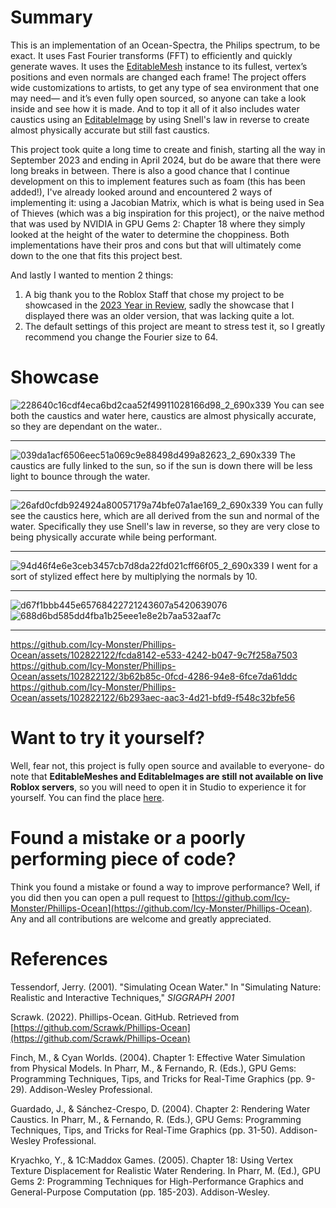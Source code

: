 # Summary
This is an implementation of an Ocean-Spectra, the Philips spectrum, to be exact. It uses Fast Fourier transforms (FFT) to efficiently and quickly generate waves. It uses the [EditableMesh](https://create.roblox.com/docs/reference/engine/classes/EditableMesh) instance to its fullest, vertex’s positions and even normals are changed each frame! The project offers wide customizations to artists, to get any type of sea environment that one may need— and it’s even fully open sourced, so anyone can take a look inside and see how it is made. And to top it all of it also includes water caustics using an [EditableImage](https://create.roblox.com/docs/reference/engine/classes/EditableImage) by using Snell's law in reverse to create almost physically accurate but still fast caustics. 

This project took quite a long time to create and finish, starting all the way in September 2023 and ending in April 2024, but do be aware that there were long breaks in between. There is also a good chance that I continue development on this to implement features such as foam (this has been added!), I've already looked around and encountered 2 ways of implementing it: using a Jacobian Matrix, which is what is being used in Sea of Thieves (which was a big inspiration for this project), or the naive method that was used by NVIDIA in GPU Gems 2: Chapter 18 where they simply looked at the height of the water to determine the choppiness. Both implementations have their pros and cons but that will ultimately come down to the one that fits this project best.

And lastly I wanted to mention 2 things:
1. A big thank you to the Roblox Staff that chose my project to be showcased in the [2023 Year in Review](https://devforum.roblox.com/t/2023-year-in-review-extreme-wall-running-rhythmic-ocean-waves-demonic-heads-and-more/2748060), sadly the showcase that I displayed there was an older version, that was lacking quite a lot.
2. The default settings of this project are meant to stress test it, so I greatly recommend you change the Fourier size to 64.

# Showcase
![228640c16cdf4eca6bd2caa52f49911028166d98_2_690x339](https://github.com/Icy-Monster/Phillips-Ocean/assets/102822122/27199bf5-868a-4d6b-ba04-6c15401b6b5e)
You can see both the caustics and water here, caustics are almost physically accurate, so they are dependant on the water..
****
![039da1acf6506eec51a069c9e88498d499a82623_2_690x339](https://github.com/Icy-Monster/Phillips-Ocean/assets/102822122/8cb595d3-ca32-4511-b47c-1c599e47fab1)
The caustics are fully linked to the sun, so if the sun is down there will be less light to bounce through the water.
****
![26afd0cfdb924924a80057179a74bfe07a1ae169_2_690x339](https://github.com/Icy-Monster/Phillips-Ocean/assets/102822122/edc567a7-8488-4d58-8498-2c5cd3e2ebe0)
You can fully see the caustics here, which are all derived from the sun and normal of the water. Specifically they use Snell's law in reverse, so they are very close to being physically accurate while being performant.
****
![94d46f4e6e3ceb3457cb7d8da22fd021cff66f05_2_690x339](https://github.com/Icy-Monster/Phillips-Ocean/assets/102822122/f1fcc940-be68-4c64-8ee5-adbdc13f0d96)
I went for a sort of stylized effect here by multiplying the normals by 10.
****
![d67f1bbb445e65768422721243607a5420639076](https://github.com/Icy-Monster/Phillips-Ocean/assets/102822122/ceeb1933-6e0d-42a2-8dd6-4a0cb5806c40)
![688d6bd585dd4fba1b25eee1e8e2b7aa532aaf7c](https://github.com/Icy-Monster/Phillips-Ocean/assets/102822122/770526e8-8dfa-4a3a-a78c-d334332a72ae)
****
https://github.com/Icy-Monster/Phillips-Ocean/assets/102822122/fcda8142-e533-4242-b047-9c7f258a7503
https://github.com/Icy-Monster/Phillips-Ocean/assets/102822122/3b62b85c-0fcd-4286-94e8-6fce7da61ddc
https://github.com/Icy-Monster/Phillips-Ocean/assets/102822122/6b293aec-aac3-4d21-bfd9-f548c32bfe56


# Want to try it yourself?
Well, fear not, this project is fully open source and available to everyone- do note that **EditableMeshes and EditableImages are still not available on live Roblox servers**, so you will need to open it in Studio to experience it for yourself. You can find the place [here](https://www.roblox.com/games/15133748815/FFT-Ocean).

# Found a mistake or a poorly performing piece of code?
Think you found a mistake or found a way to improve performance? Well, if you did then you can open a pull request to [https://github.com/Icy-Monster/Phillips-Ocean](https://github.com/Icy-Monster/Phillips-Ocean). Any and all contributions are welcome and greatly appreciated.

# References
Tessendorf, Jerry. (2001). "Simulating Ocean Water." In "Simulating Nature: Realistic and Interactive Techniques," *SIGGRAPH 2001* 

Scrawk. (2022). Phillips-Ocean. GitHub. Retrieved from [https://github.com/Scrawk/Phillips-Ocean](https://github.com/Scrawk/Phillips-Ocean)

Finch, M., & Cyan Worlds. (2004). Chapter 1: Effective Water Simulation from Physical Models. In Pharr, M., & Fernando, R. (Eds.), GPU Gems: Programming Techniques, Tips, and Tricks for Real-Time Graphics (pp. 9-29). Addison-Wesley Professional.

Guardado, J., & Sánchez-Crespo, D. (2004). Chapter 2: Rendering Water Caustics. In Pharr, M., & Fernando, R. (Eds.), GPU Gems: Programming Techniques, Tips, and Tricks for Real-Time Graphics (pp. 31-50). Addison-Wesley Professional.

Kryachko, Y., & 1C:Maddox Games. (2005). Chapter 18: Using Vertex Texture Displacement for Realistic Water Rendering. In Pharr, M. (Ed.), GPU Gems 2: Programming Techniques for High-Performance Graphics and General-Purpose Computation (pp. 185-203). Addison-Wesley.
